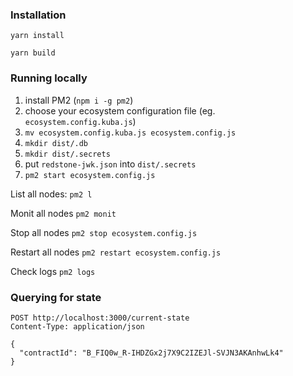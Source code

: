 ### Installation

`yarn install`

`yarn build`

### Running locally

1. install PM2 (`npm i -g pm2`)
2. choose your ecosystem configuration file (eg. `ecosystem.config.kuba.js`)
3. `mv ecosystem.config.kuba.js ecosystem.config.js`
4. `mkdir dist/.db`
5. `mkdir dist/.secrets`
6. put `redstone-jwk.json` into `dist/.secrets`
7. `pm2 start ecosystem.config.js`

List all nodes:
`pm2 l`

Monit all nodes
`pm2 monit`

Stop all nodes
`pm2 stop ecosystem.config.js`

Restart all nodes
`pm2 restart ecosystem.config.js`

Check logs
`pm2 logs`

### Querying for state

```
POST http://localhost:3000/current-state
Content-Type: application/json

{
  "contractId": "B_FIQ0w_R-IHDZGx2j7X9C2IZEJl-SVJN3AKAnhwLk4"
}
```
